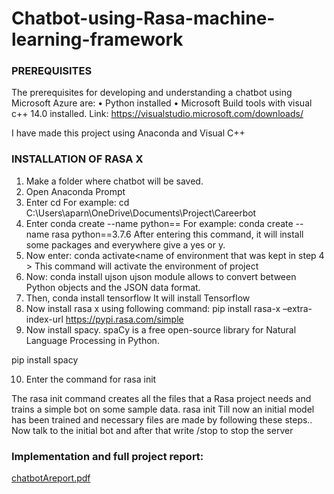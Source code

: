 # Chatbot-using-Rasa-machine-learning-framework

### PREREQUISITES
The prerequisites for developing and understanding a chatbot using Microsoft Azure are:
•	Python installed
•	Microsoft Build tools with visual c++ 14.0 installed. 
Link: https://visualstudio.microsoft.com/downloads/

I have made this project using Anaconda and Visual C++ 

### INSTALLATION OF RASA X
1.	Make a folder where chatbot will be saved.
2.	Open Anaconda Prompt
3.	Enter cd <path where chatbot will be saved>
 For example:  cd C:\Users\aparn\OneDrive\Documents\Project\Careerbot
4.	Enter conda create --name <name of environment that you want>python==<version>
For example: conda create --name rasa python==3.7.6
 After entering this command, it will install some packages and everywhere give a yes or y.
5.	Now enter:     conda activate<name of environment that was kept in step 4 >
This command will activate the environment of project
6.	Now:   conda install ujson
ujson module allows to convert between Python objects and the JSON data format.
7.	Then,    conda install tensorflow
It will install Tensorflow 
8.	Now install rasa x using following command:
pip install rasa-x –extra-index-url https://pypi.rasa.com/simple
9.	Now install spacy. spaCy is a free open-source library for Natural Language Processing in Python. 

pip install spacy

10.	 Enter the command for rasa init

The rasa init command creates all the files that a Rasa project needs and trains a simple bot on some sample data.
rasa init
Till now an initial model has been trained and necessary files are made by following these steps.. Now talk to the initial bot and after that write /stop to stop the server
  
### Implementation and full project report:
  [chatbotAreport.pdf](https://github.com/aparna2071/Chatbot-using-Rasa-machine-learning-framework/files/8366409/chatbotAreport.pdf)
